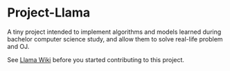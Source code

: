 # Project-Llama

A tiny project intended to implement algorithms and models learned during bachelor computer science study, and allow them to solve real-life problem and OJ.

See [Llama Wiki](https://github.com/Llama-Group/Project-Llama/wiki) before you started contributing to this project.
